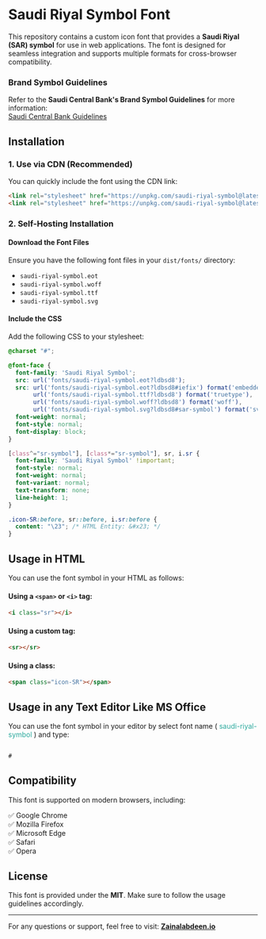 # Saudi Riyal Symbol Font

This repository contains a custom icon font that provides a **Saudi Riyal (SAR) symbol** for use in web applications. The font is designed for seamless integration and supports multiple formats for cross-browser compatibility.

### Brand Symbol Guidelines
Refer to the **Saudi Central Bank's Brand Symbol Guidelines** for more information:  
[Saudi Central Bank Guidelines](https://www.sama.gov.sa/ar-sa/Currency/SRS/Documents/Guidelines.pdf)


## Installation

### 1. Use via CDN (Recommended)

You can quickly include the font using the CDN link:

```html
<link rel="stylesheet" href="https://unpkg.com/saudi-riyal-symbol@latest/dist/saudi-riyal-symbol.css">
<link rel="stylesheet" href="https://unpkg.com/saudi-riyal-symbol@latest/dist/saudi-riyal-symbol.min.css">
```

### 2. Self-Hosting Installation

#### Download the Font Files

Ensure you have the following font files in your `dist/fonts/` directory:

- `saudi-riyal-symbol.eot`
- `saudi-riyal-symbol.woff`
- `saudi-riyal-symbol.ttf`
- `saudi-riyal-symbol.svg`

#### Include the CSS

Add the following CSS to your stylesheet:

```css
@charset "#";

@font-face {
  font-family: 'Saudi Riyal Symbol';
  src: url('fonts/saudi-riyal-symbol.eot?ldbsd8');
  src: url('fonts/saudi-riyal-symbol.eot?ldbsd8#iefix') format('embedded-opentype'),
       url('fonts/saudi-riyal-symbol.ttf?ldbsd8') format('truetype'),
       url('fonts/saudi-riyal-symbol.woff?ldbsd8') format('woff'),
       url('fonts/saudi-riyal-symbol.svg?ldbsd8#sar-symbol') format('svg');
  font-weight: normal;
  font-style: normal;
  font-display: block;
}

[class^="sr-symbol"], [class*="sr-symbol"], sr, i.sr {
  font-family: 'Saudi Riyal Symbol' !important;
  font-style: normal;
  font-weight: normal;
  font-variant: normal;
  text-transform: none;
  line-height: 1;
}

.icon-SR:before, sr::before, i.sr:before {
  content: "\23"; /* HTML Entity: &#x23; */
}
```

## Usage in HTML

You can use the font symbol in your HTML as follows:

#### Using a `<span>` or `<i>` tag:
```html
<i class="sr"></i>
```

#### Using a custom tag:
```html
<sr></sr>
```

#### Using a class:
```html
<span class="icon-SR"></span>
```
## Usage in any Text Editor Like MS Office

You can use the font symbol in your editor by select font name ( <span style="color: #2DAA9E;"> saudi-riyal-symbol </span> ) and type:
```html

#
```
## Compatibility

This font is supported on modern browsers, including:

✅ Google Chrome  
✅ Mozilla Firefox  
✅ Microsoft Edge  
✅ Safari  
✅ Opera  

## License

This font is provided under the **MIT**. Make sure to follow the usage guidelines accordingly.

---

For any questions or support, feel free to  visit: [**Zainalabdeen.io**](https://zainalabdeen.io)

